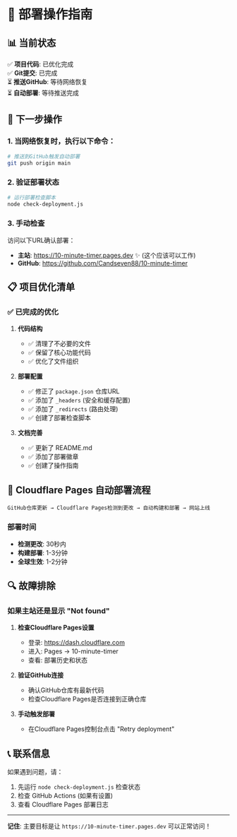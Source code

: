 # 🚀 部署操作指南

## 📊 当前状态

✅ **项目代码**: 已优化完成  
✅ **Git提交**: 已完成  
⏳ **推送GitHub**: 等待网络恢复  
⏳ **自动部署**: 等待推送完成  

## 🔧 下一步操作

### 1. 当网络恢复时，执行以下命令：

```bash
# 推送到GitHub触发自动部署
git push origin main
```

### 2. 验证部署状态

```bash
# 运行部署检查脚本
node check-deployment.js
```

### 3. 手动检查

访问以下URL确认部署：
- **主站**: https://10-minute-timer.pages.dev ✨ (这个应该可以工作)
- **GitHub**: https://github.com/Candseven88/10-minute-timer

## 📋 项目优化清单

### ✅ 已完成的优化

1. **代码结构**
   - ✅ 清理了不必要的文件
   - ✅ 保留了核心功能代码
   - ✅ 优化了文件组织

2. **部署配置**
   - ✅ 修正了 `package.json` 仓库URL
   - ✅ 添加了 `_headers` (安全和缓存配置)
   - ✅ 添加了 `_redirects` (路由处理)
   - ✅ 创建了部署检查脚本

3. **文档完善**
   - ✅ 更新了 README.md
   - ✅ 添加了部署徽章
   - ✅ 创建了操作指南

## 🎯 Cloudflare Pages 自动部署流程

```
GitHub仓库更新 → Cloudflare Pages检测到更改 → 自动构建和部署 → 网站上线
```

### 部署时间
- **检测更改**: 30秒内
- **构建部署**: 1-3分钟
- **全球生效**: 1-2分钟

## 🔍 故障排除

### 如果主站还是显示 "Not found"

1. **检查Cloudflare Pages设置**
   - 登录: https://dash.cloudflare.com
   - 进入: Pages → 10-minute-timer
   - 查看: 部署历史和状态

2. **验证GitHub连接**
   - 确认GitHub仓库有最新代码
   - 检查Cloudflare Pages是否连接到正确仓库

3. **手动触发部署**
   - 在Cloudflare Pages控制台点击 "Retry deployment"

## 📞 联系信息

如果遇到问题，请：
1. 先运行 `node check-deployment.js` 检查状态
2. 检查 GitHub Actions (如果有设置)
3. 查看 Cloudflare Pages 部署日志

---

**记住**: 主要目标是让 `https://10-minute-timer.pages.dev` 可以正常访问！ 